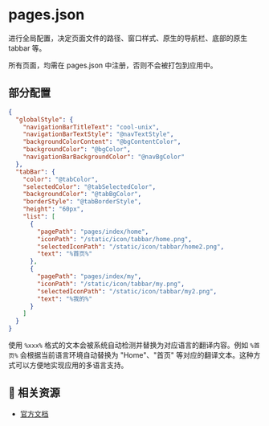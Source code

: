 # pages.json

进行全局配置，决定页面文件的路径、窗口样式、原生的导航栏、底部的原生 tabbar 等。

所有页面，均需在 pages.json 中注册，否则不会被打包到应用中。

## 部分配置

```json
{
  "globalStyle": {
    "navigationBarTitleText": "cool-unix",
    "navigationBarTextStyle": "@navTextStyle",
    "backgroundColorContent": "@bgContentColor",
    "backgroundColor": "@bgColor",
    "navigationBarBackgroundColor": "@navBgColor"
  },
  "tabBar": {
    "color": "@tabColor",
    "selectedColor": "@tabSelectedColor",
    "backgroundColor": "@tabBgColor",
    "borderStyle": "@tabBorderStyle",
    "height": "60px",
    "list": [
      {
        "pagePath": "pages/index/home",
        "iconPath": "/static/icon/tabbar/home.png",
        "selectedIconPath": "/static/icon/tabbar/home2.png",
        "text": "%首页%"
      },
      {
        "pagePath": "pages/index/my",
        "iconPath": "/static/icon/tabbar/my.png",
        "selectedIconPath": "/static/icon/tabbar/my2.png",
        "text": "%我的%"
      }
    ]
  }
}
```

使用 `%xxx%` 格式的文本会被系统自动检测并替换为对应语言的翻译内容。例如 `%首页%` 会根据当前语言环境自动替换为 "Home"、"首页" 等对应的翻译文本。这种方式可以方便地实现应用的多语言支持。

## 🔗 相关资源

- [官方文档](https://doc.dcloud.net.cn/uni-app-x/collocation/pagesjson.html)
